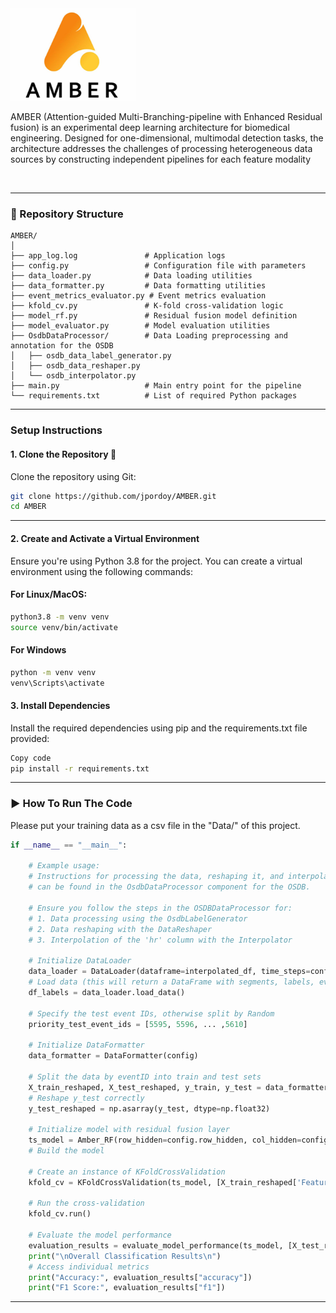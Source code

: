 <div>
<img src="Images/3.png" alt="logo" width="200" height="auto" text-align:center/>

<p>
AMBER (Attention-guided Multi-Branching-pipeline with Enhanced Residual fusion) is an experimental deep learning architecture for biomedical engineering. Designed for one-dimensional, multimodal detection tasks, the architecture addresses the challenges of processing heterogeneous data sources by constructing independent pipelines for each feature modality
</p>
  
</div>

<br />

---
### 📂 Repository Structure

```plaintext
AMBER/
│
├── app_log.log               # Application logs
├── config.py                 # Configuration file with parameters
├── data_loader.py            # Data loading utilities
├── data_formatter.py         # Data formatting utilities
├── event_metrics_evaluator.py # Event metrics evaluation
├── kfold_cv.py               # K-fold cross-validation logic
├── model_rf.py               # Residual fusion model definition
├── model_evaluator.py        # Model evaluation utilities
├── OsdbDataProcessor/        # Data Loading preprocessing and annotation for the OSDB
│   ├── osdb_data_label_generator.py
│   ├── osdb_data_reshaper.py
│   └── osdb_interpolator.py
├── main.py                   # Main entry point for the pipeline
└── requirements.txt          # List of required Python packages

```
---

### Setup Instructions

#### 1. Clone the Repository 📂
Clone the repository using Git:

```bash
git clone https://github.com/jpordoy/AMBER.git
cd AMBER
```
---

#### 2. Create and Activate a Virtual Environment
Ensure you're using Python 3.8 for the project. You can create a virtual environment using the following commands:

#### For Linux/MacOS:
```bash
python3.8 -m venv venv
source venv/bin/activate
```
#### For Windows
```bash
python -m venv venv
venv\Scripts\activate
```

#### 3. Install Dependencies
Install the required dependencies using pip and the requirements.txt file provided:
```bash
Copy code
pip install -r requirements.txt
```
---

### ▶️ How To Run The Code
Please put your training data as a csv file in the "Data/" of this project.

```python        
if __name__ == "__main__":
    
    # Example usage:
    # Instructions for processing the data, reshaping it, and interpolating the 'hr' column
    # can be found in the OsdbDataProcessor component for the OSDB.

    # Ensure you follow the steps in the OSDBDataProcessor for:
    # 1. Data processing using the OsdbLabelGenerator
    # 2. Data reshaping with the DataReshaper
    # 3. Interpolation of the 'hr' column with the Interpolator

    # Initialize DataLoader
    data_loader = DataLoader(dataframe=interpolated_df, time_steps=config.N_TIME_STEPS, step=config.step, target_column='label')
    # Load data (this will return a DataFrame with segments, labels, eventID, and userID)
    df_labels = data_loader.load_data()

    # Specify the test event IDs, otherwise split by Random
    priority_test_event_ids = [5595, 5596, ... ,5610]

    # Initialize DataFormatter
    data_formatter = DataFormatter(config)

    # Split the data by eventID into train and test sets
    X_train_reshaped, X_test_reshaped, y_train, y_test = data_formatter.format_data(df_labels, priority_test_event_ids)
    # Reshape y_test correctly
    y_test_reshaped = np.asarray(y_test, dtype=np.float32)
    
    # Initialize model with residual fusion layer
    ts_model = Amber_RF(row_hidden=config.row_hidden, col_hidden=config.row_hidden, num_classes=2)
    # Build the model    
    
    # Create an instance of KFoldCrossValidation
    kfold_cv = KFoldCrossValidation(ts_model, [X_train_reshaped['Feature_1'], X_train_reshaped['Feature_2'], X_train_reshaped['Feature_3']], y_train)

    # Run the cross-validation
    kfold_cv.run()
    
    # Evaluate the model performance
    evaluation_results = evaluate_model_performance(ts_model, [X_test_reshaped['Feature_1'], X_test_reshaped['Feature_2'], X_test_reshaped['Feature_3']], y_test_reshaped)
    print("\nOverall Classification Results\n")
    # Access individual metrics
    print("Accuracy:", evaluation_results["accuracy"])
    print("F1 Score:", evaluation_results["f1"])
```
---


